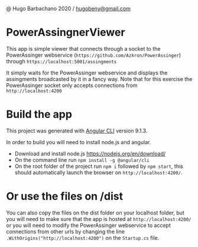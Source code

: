@ Hugo Barbachano 2020 / hugobeny@gmail.com

# PowerAssingnerViewer

This app is simple viewer that connects through a socket to the PowerAssinger webservice (`https://github.com/Azkron/PowerAssinger`) through `https://localhost:5001/assingments`

It simply waits for the PowerAssinger webservice and displays the assingments broadcasted by it in a fancy way. Note that for this exercise the PowerAssinger socket only accepts connections from `http://localhost:4200`

# Build the app
This project was generated with [Angular CLI](https://github.com/angular/angular-cli) version 9.1.3.

In order to build you will need to install node.js and angular.
- Download and install node.js https://nodejs.org/en/download/
- On the command line run `npm install -g @angular/cli`
- On the root folder of the project run `npm i` followed by `npm start`, this should automatically launch the browser on `http://localhost:4200/`.

# Or use the files on /dist
You can also copy the files on the dist folder on your localhost folder, but you will need to make sure that the app is hosted at `http://localhost:4200/` or you will need to modify the PowerAssinger webservice to accept connections from other urls by changing the line `.WithOrigins("http://localhost:4200")` on the `Startup.cs` file.

